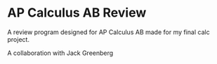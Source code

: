 # AP Calculus AB Review
A review program designed for AP Calculus AB made for my final calc project.

A collaboration with Jack Greenberg
